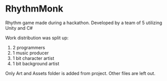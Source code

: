 # RhythmMonk
Rhythm game made during a hackathon. Developed by a team of 5 utilizing Unity and C#

Work distribution was split up:
1. 2 programmers
2. 1 music producer
3. 1 bit character artist
4. 1 bit background artist

Only Art and Assets folder is added from project. Other files are left out.



